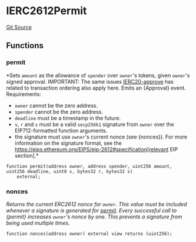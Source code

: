 # IERC2612Permit
[Git Source](https://github.com/KlimaDAO/klimadao-solidity/blob/d2235caa445c673ffcb1a4a1d8c97c8c3cba5198/src/protocol/tokens/regular/sKlimaToken_v2.sol)


## Functions
### permit

*Sets `amount` as the allowance of `spender` over `owner`'s tokens,
given `owner`'s signed approval.
IMPORTANT: The same issues [IERC20-approve](/src/protocol/tokens/regular/sKlimaToken_v2.sol/contract.sKLIMAv2.md#approve) has related to transaction
ordering also apply here.
Emits an {Approval} event.
Requirements:
- `owner` cannot be the zero address.
- `spender` cannot be the zero address.
- `deadline` must be a timestamp in the future.
- `v`, `r` and `s` must be a valid `secp256k1` signature from `owner`
over the EIP712-formatted function arguments.
- the signature must use ``owner``'s current nonce (see {nonces}).
For more information on the signature format, see the
https://eips.ethereum.org/EIPS/eip-2612#specification[relevant EIP
section].*


```solidity
function permit(address owner, address spender, uint256 amount, uint256 deadline, uint8 v, bytes32 r, bytes32 s)
    external;
```

### nonces

*Returns the current ERC2612 nonce for `owner`. This value must be
included whenever a signature is generated for [permit](/src/protocol/tokens/regular/sKlimaToken_v2.sol/interface.IERC2612Permit.md#permit).
Every successful call to {permit} increases ``owner``'s nonce by one. This
prevents a signature from being used multiple times.*


```solidity
function nonces(address owner) external view returns (uint256);
```

